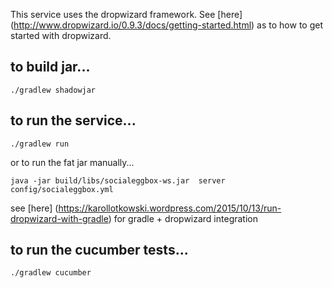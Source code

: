 This service uses the dropwizard framework. See [here] (http://www.dropwizard.io/0.9.3/docs/getting-started.html) as to how to get started with dropwizard.


## to build jar...
```
./gradlew shadowjar
```

## to run the service...

```
./gradlew run
```

or to run the fat jar manually...

```
java -jar build/libs/socialeggbox-ws.jar  server config/socialeggbox.yml
```

see [here] (https://karollotkowski.wordpress.com/2015/10/13/run-dropwizard-with-gradle) for gradle + dropwizard integration 

## to run the cucumber tests...
```
./gradlew cucumber
```
